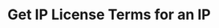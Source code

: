 ---
title: Get IP License Terms for an IP
excerpt: Retrieve IP License Terms associated with an IP ID
api:
  file: jacobswagger.json
  operationId: get_api-v1-licenses-ip-terms-ipid
hidden: false
---